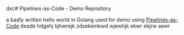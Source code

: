 dxc# Pipelines-as-Code - Demo Repository

a badly written hello world in Golang used for demo using [Pipelines-as-Code](https://pipelinesascode.com)
deade
hdgehj
kjhwrejk
zdsekemkwd
wjewhjk
ekwr
ekjrw
aewr
